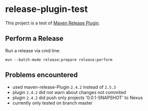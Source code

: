 # release-plugin-test

This project is a test of [Maven Release Plugin](http://maven.apache.org/maven-release/maven-release-plugin/index.html).

## Perform a Release

Run a release via cmd line:

```
mvn --batch-mode release:prepare release:perform
```

## Problems encountered

- used maven-release-Plugin `2.4.2` instead of `2.5.3`
- plugin `2.4.2` did not warn about changes not commited
- plugin `2.4.2` did push only projects '0.0.1-SNAPSHOT' to Nexus
- currently only tested on branch master 
